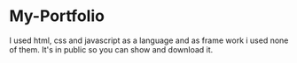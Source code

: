 # My-Portfolio
I used html, css and javascript as a language and as frame work i used none of them.
It's in public so you can show and download it. 
